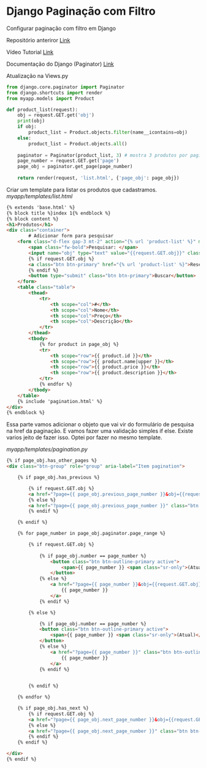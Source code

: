 # Django Paginação com Filtro

Configurar paginação com filtro em Django

Repositório anteriror [Link](https://github.com/djangomy/pagination)

Vídeo Tutorial [Link](https://www.youtube.com/watch?v=0a0oaku1l34)

Documentação do Django (Paginator) [Link](https://docs.djangoproject.com/en/4.1/ref/paginator/)


Atualização na Views.py
```python
from django.core.paginator import Paginator
from django.shortcuts import render
from myapp.models import Product

def product_list(request):
    obj = request.GET.get('obj')
    print(obj)
    if obj:  
        product_list = Product.objects.filter(name__icontains=obj)  
    else:
        product_list = Product.objects.all()   
        
    paginator = Paginator(product_list, 3) # mostra 3 produtos por pagina
    page_number = request.GET.get('page')
    page_obj = paginator.get_page(page_number)
    
    return render(request, 'list.html', {'page_obj': page_obj})
```

Criar um template para listar os produtos que cadastramos.
*myapp/templates/list.html*
```html
{% extends 'base.html' %}
{% block title %}index 1{% endblock %}
{% block content %}
<h1>Produtos</h1>
<div class="container">
		# Adicionar form para pesquisar
    <form class="d-flex gap-3 mt-2" action="{% url 'product-list' %}" method="GET">          
        <span class="fw-bold">Pesquisar: </span>   
        <input name="obj" type="text" value="{{request.GET.obj}}" class="form-control" placeholder="pesquisar pelo nome do produto..."> 
        {% if request.GET.obj %}   
        <a class="btn btn-primary" href="{% url 'product-list' %}">Reset</a>                 
        {% endif %}  
        <button type="submit" class="btn btn-primary">Buscar</button> 
    </form> 
    <table class="table"> 
        <thead>
            <tr>
                <th scope="col">#</th>
                <th scope="col">Nome</th>
                <th scope="col">Preço</th>
                <th scope="col">Descrição</th>
            </tr>
        </thead> 
        <tbody>
            {% for product in page_obj %}
            <tr>
                <th scope="row">{{ product.id }}</th>
                <th scope="row">{{ product.name|upper }}</th>
                <th scope="row">{{ product.price }}</th>
                <th scope="row">{{ product.description }}</th>
            </tr>
            {% endfor %}
        </tbody>
    </table> 
    {% include 'pagination.html' %} 
</div> 
{% endblock %}
```

Essa parte vamos adicionar o objeto que vai vir do formulário de pesquisa na href da paginação. 
E vamos fazer uma validação simples if else. Existe varios jeito de fazer isso. Optei por fazer no mesmo template.

*myapp/templates/pagination.py*
```html
{% if page_obj.has_other_pages %}
<div class="btn-group" role="group" aria-label="Item pagination">

    {% if page_obj.has_previous %}

        {% if request.GET.obj %}
        <a href="?page={{ page_obj.previous_page_number }}&obj={{request.GET.obj}}" class="btn btn-outline-primary">&laquo;</a> 
        {% else %}
        <a href="?page={{ page_obj.previous_page_number }}" class="btn btn-outline-primary">&laquo;</a> 
        {% endif %} 

    {% endif %}

    {% for page_number in page_obj.paginator.page_range %}

        {% if request.GET.obj %}   
      
            {% if page_obj.number == page_number %}
                <button class="btn btn-outline-primary active">
                    <span>{{ page_number }} <span class="sr-only">(Atual)</span></span>
                </button>
            {% else %}
                <a href="?page={{ page_number }}&obj={{request.GET.obj}}" class="btn btn-outline-primary">
                    {{ page_number }}
                </a>
            {% endif %}

        {% else %}  

            {% if page_obj.number == page_number %}
            <button class="btn btn-outline-primary active">
                <span>{{ page_number }} <span class="sr-only">(Atual)</span></span>
            </button>
            {% else %}
                <a href="?page={{ page_number }}" class="btn btn-outline-primary">
                    {{ page_number }}
                </a>
            {% endif %}
        

        {% endif %}  

    {% endfor %}

    {% if page_obj.has_next %}
        {% if request.GET.obj %}
        <a href="?page={{ page_obj.next_page_number }}&obj={{request.GET.obj}}" class="btn btn-outline-primary">&raquo;</a>
        {% else %}
        <a href="?page={{ page_obj.next_page_number }}" class="btn btn-outline-primary">&raquo;</a>
        {% endif %}    
    {% endif %}

</div>
{% endif %}
``` 


